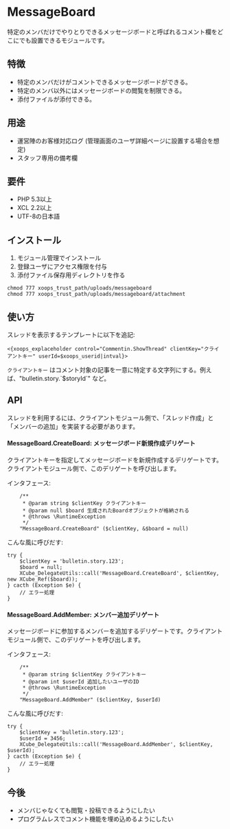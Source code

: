 # MessageBoard

特定のメンバだけでやりとりできるメッセージボードと呼ばれるコメント欄をどこにでも設置できるモジュールです。

## 特徴

* 特定のメンバだけがコメントできるメッセージボードができる。
* 特定のメンバ以外にはメッセージボードの閲覧を制限できる。
* 添付ファイルが添付できる。

## 用途

* 運営陣のお客様対応ログ (管理画面のユーザ詳細ページに設置する場合を想定)
* スタッフ専用の備考欄

## 要件

* PHP 5.3以上
* XCL 2.2以上
* UTF-8の日本語

## インストール

1. モジュール管理でインストール
2. 登録ユーザにアクセス権限を付与
3. 添付ファイル保存用ディレクトリを作る

```
chmod 777 xoops_trust_path/uploads/messageboard
chmod 777 xoops_trust_path/uploads/messageboard/attachment
```

## 使い方

スレッドを表示するテンプレートに以下を追記:

```
<{xoops_explaceholder control="Commentin.ShowThread" clientKey="クライアントキー" userId=$xoops_userid|intval}>
```

`クライアントキー` はコメント対象の記事を一意に特定する文字列にする。例えば、"bulletin.story.\`$storyId`" など。


## API

スレッドを利用するには、クライアントモジュール側で、「スレッド作成」と「メンバーの追加」を実装する必要があります。

#### MessageBoard.CreateBoard: メッセージボード新規作成デリゲート

クライアントキーを指定してメッセージボードを新規作成するデリゲートです。クライアントモジュール側で、このデリゲートを呼び出します。

インタフェース:

```
	/**
	 * @param string $clientKey クライアントキー
	 * @param null $board 生成されたBoardオブジェクトが格納される
	 * @throws \RuntimeException
	 */
	"MessageBoard.CreateBoard" ($clientKey, &$board = null)
```

こんな風に呼びだす:

```
try {
	$clientKey = 'bulletin.story.123';
	$board = null;
	XCube_DelegateUtils::call('MessageBoard.CreateBoard', $clientKey, new XCube_Ref($board));
} cacth (Exception $e) {
	// エラー処理
}
```

#### MessageBoard.AddMember: メンバー追加デリゲート

メッセージボードに参加するメンバーを追加するデリゲートです。クライアントモジュール側で、このデリゲートを呼び出します。

インタフェース:

```
	/**
	 * @param string $clientKey クライアントキー
	 * @param int $userId 追加したいユーザのID
	 * @throws \RuntimeException
	 */
	"MessageBoard.AddMember" ($clientKey, $userId)
``` 

こんな風に呼びだす:

```
try {
	$clientKey = 'bulletin.story.123';
	$userId = 3456;
	XCube_DelegateUtils::call('MessageBoard.AddMember', $clientKey, $userId);
} cacth (Exception $e) {
	// エラー処理
}
```


## 今後

* メンバじゃなくても閲覧・投稿できるようにしたい
* プログラムレスでコメント機能を埋め込めるようにしたい 
